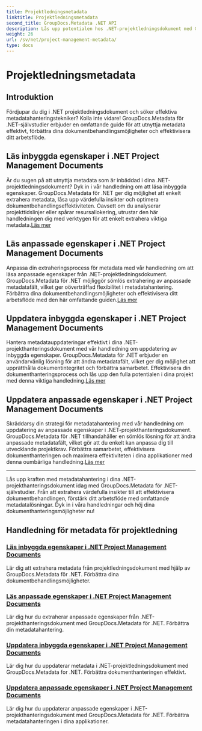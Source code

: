 ```yaml
---
title: Projektledningsmetadata
linktitle: Projektledningsmetadata
second_title: GroupDocs.Metadata .NET API
description: Lås upp potentialen hos .NET-projektledningsdokument med GroupDocs.Metadata för .NET-självstudier. Extrahera, uppdatera och hantera metadata utan ansträngning.
weight: 26
url: /sv/net/project-management-metadata/
type: docs
---
```

# Projektledningsmetadata


## Introduktion

Fördjupar du dig i .NET projektledningsdokument och söker effektiva metadatahanteringstekniker? Kolla inte vidare! GroupDocs.Metadata för .NET-självstudier erbjuder en omfattande guide för att utnyttja metadata effektivt, förbättra dina dokumentbehandlingsmöjligheter och effektivisera ditt arbetsflöde.

## Läs inbyggda egenskaper i .NET Project Management Documents

 Är du sugen på att utnyttja metadata som är inbäddad i dina .NET-projektledningsdokument? Dyk in i vår handledning om att läsa inbyggda egenskaper. GroupDocs.Metadata för .NET ger dig möjlighet att enkelt extrahera metadata, låsa upp värdefulla insikter och optimera dokumentbehandlingseffektiviteten. Oavsett om du analyserar projekttidslinjer eller spårar resursallokering, utrustar den här handledningen dig med verktygen för att enkelt extrahera viktiga metadata.[Läs mer](./read-built-in-properties-project-management-documents/)

## Läs anpassade egenskaper i .NET Project Management Documents

 Anpassa din extraheringsprocess för metadata med vår handledning om att läsa anpassade egenskaper från .NET-projektledningsdokument. GroupDocs.Metadata för .NET möjliggör sömlös extrahering av anpassade metadatafält, vilket ger oöverträffad flexibilitet i metadatahantering. Förbättra dina dokumentbehandlingsmöjligheter och effektivisera ditt arbetsflöde med den här omfattande guiden.[Läs mer](./read-custom-properties-project-management-documents/)

## Uppdatera inbyggda egenskaper i .NET Project Management Documents

 Hantera metadatauppdateringar effektivt i dina .NET-projekthanteringsdokument med vår handledning om uppdatering av inbyggda egenskaper. GroupDocs.Metadata för .NET erbjuder en användarvänlig lösning för att ändra metadatafält, vilket ger dig möjlighet att upprätthålla dokumentintegritet och förbättra samarbetet. Effektivisera din dokumenthanteringsprocess och lås upp den fulla potentialen i dina projekt med denna viktiga handledning.[Läs mer](./update-built-in-properties-project-management-documents/)

## Uppdatera anpassade egenskaper i .NET Project Management Documents

Skräddarsy din strategi för metadatahantering med vår handledning om uppdatering av anpassade egenskaper i .NET-projekthanteringsdokument. GroupDocs.Metadata för .NET tillhandahåller en sömlös lösning för att ändra anpassade metadatafält, vilket gör att du enkelt kan anpassa dig till utvecklande projektkrav. Förbättra samarbetet, effektivisera dokumenthanteringen och maximera effektiviteten i dina applikationer med denna oumbärliga handledning.[Läs mer](./update-custom-properties-project-management-documents/)

----

Lås upp kraften med metadatahantering i dina .NET-projekthanteringsdokument idag med GroupDocs.Metadata för .NET-självstudier. Från att extrahera värdefulla insikter till att effektivisera dokumentbehandlingen, förstärk ditt arbetsflöde med omfattande metadatalösningar. Dyk in i våra handledningar och höj dina dokumenthanteringsmöjligheter nu!
## Handledning för metadata för projektledning
### [Läs inbyggda egenskaper i .NET Project Management Documents](./read-built-in-properties-project-management-documents/)
Lär dig att extrahera metadata från projektledningsdokument med hjälp av GroupDocs.Metadata för .NET. Förbättra dina dokumentbehandlingsmöjligheter.
### [Läs anpassade egenskaper i .NET Project Management Documents](./read-custom-properties-project-management-documents/)
Lär dig hur du extraherar anpassade egenskaper från .NET-projekthanteringsdokument med GroupDocs.Metadata för .NET. Förbättra din metadatahantering.
### [Uppdatera inbyggda egenskaper i .NET Project Management Documents](./update-built-in-properties-project-management-documents/)
Lär dig hur du uppdaterar metadata i .NET-projektledningsdokument med GroupDocs.Metadata for .NET. Förbättra dokumenthanteringen effektivt.
### [Uppdatera anpassade egenskaper i .NET Project Management Documents](./update-custom-properties-project-management-documents/)
Lär dig hur du uppdaterar anpassade egenskaper i .NET-projekthanteringsdokument med GroupDocs.Metadata för .NET. Förbättra metadatahanteringen i dina applikationer.
